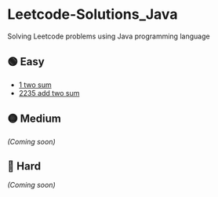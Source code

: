 # Leetcode-Solutions_Java
Solving Leetcode problems using Java programming language 


## 🟢 Easy
- [1 two sum](Easy/1-two-sum.java)
- [2235 add two sum](Easy/2235-add-two-sum.java)
## 🟡 Medium
*(Coming soon)*


## 🔴 Hard
*(Coming soon)*
